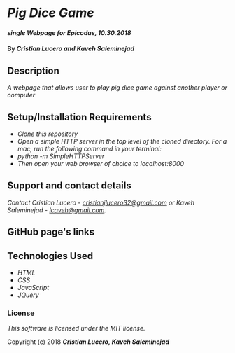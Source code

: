 # _Pig Dice Game_

#### _single Webpage for Epicodus, 10.30.2018_

#### By _**Cristian Lucero and Kaveh Saleminejad**_

## Description

_A webpage that allows user to play pig dice game against another player or computer_

## Setup/Installation Requirements

* _Clone this repository_
* _Open a simple HTTP server in the top level of the cloned directory. For a mac, run the following command in your terminal:_   
* _python -m SimpleHTTPServer_
* _Then open your web browser of choice to localhost:8000_

## Support and contact details

_Contact Cristian Lucero - cristianjlucero32@gmail.com or Kaveh Saleminejad - lcaveh@gmail.com._

## GitHub page's links

## Technologies Used

* _HTML_
* _CSS_
* _JavaScript_
* _JQuery_

### License

*This software is licensed under the MIT license.*

Copyright (c) 2018 **_Cristian Lucero, Kaveh Saleminejad_**
